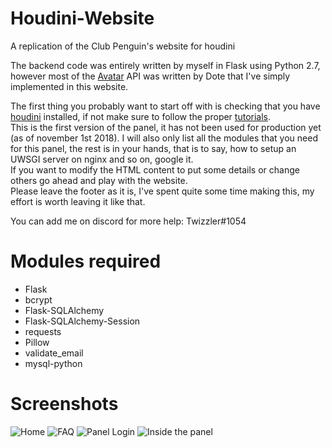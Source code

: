 # Houdini-Website
A replication of the Club Penguin's website for houdini

The backend code was entirely written by myself in Flask using Python 2.7, however most of the [Avatar](https://github.com/Times-0/Avatar/blob/master/Avatar.py) API was written by Dote that I've simply implemented in this website.

The first thing you probably want to start off with is checking that you have [houdini](https://github.com/Solero/Houdini) installed, if not make sure to follow the proper [tutorials](https://solero.github.io).  
This is the first version of the panel, it has not been used for production yet (as of november 1st 2018). I will also only list all the modules that you need for this panel, the rest is in your hands, that is to say, how to setup an UWSGI server on nginx and so on, google it.  
If you want to modify the HTML content to put some details or change others go ahead and play with the website.  
Please leave the footer as it is, I've spent quite some time making this, my effort is worth leaving it like that.  

You can add me on discord for more help: Twizzler#1054  

# Modules required

  - Flask
  - bcrypt
  - Flask-SQLAlchemy
  - Flask-SQLAlchemy-Session
  - requests
  - Pillow
  - validate_email
  - mysql-python

# Screenshots
![Home](https://i.imgur.com/owdz7g4.jpg "Home")
![FAQ](https://imgur.com/4PC5xBr.jpg "FAQ")
![Panel Login](https://imgur.com/nnegUCk.jpg "Panel Login")
![Inside the panel](https://imgur.com/5xAEXhq.jpg "Inside the panel")
